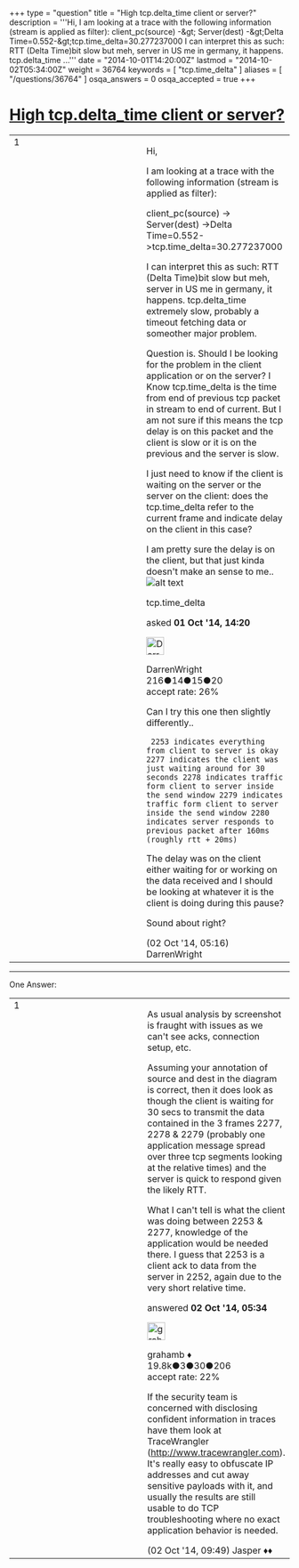 +++
type = "question"
title = "High tcp.delta_time client or server?"
description = '''Hi, I am looking at a trace with the following information (stream is applied as filter): client_pc(source) -&amp;gt; Server(dest) -&amp;gt;Delta Time=0.552-&amp;gt;tcp.time_delta=30.277237000 I can interpret this as such: RTT (Delta Time)bit slow but meh, server in US me in germany, it happens. tcp.delta_time ...'''
date = "2014-10-01T14:20:00Z"
lastmod = "2014-10-02T05:34:00Z"
weight = 36764
keywords = [ "tcp.time_delta" ]
aliases = [ "/questions/36764" ]
osqa_answers = 0
osqa_accepted = true
+++

<div class="headNormal">

# [High tcp.delta\_time client or server?](/questions/36764/high-tcpdelta_time-client-or-server)

</div>

<div id="main-body">

<div id="askform">

<table id="question-table" style="width:100%;"><colgroup><col style="width: 50%" /><col style="width: 50%" /></colgroup><tbody><tr class="odd"><td style="width: 30px; vertical-align: top"><div class="vote-buttons"><div id="post-36764-score" class="post-score" title="current number of votes">1</div><div id="favorite-count" class="favorite-count"></div></div></td><td><div id="item-right"><div class="question-body"><p>Hi,</p><p>I am looking at a trace with the following information (stream is applied as filter):</p><p>client_pc(source) -&gt; Server(dest) -&gt;Delta Time=0.552-&gt;tcp.time_delta=30.277237000</p><p>I can interpret this as such: RTT (Delta Time)bit slow but meh, server in US me in germany, it happens. tcp.delta_time extremely slow, probably a timeout fetching data or someother major problem.</p><p>Question is. Should I be looking for the problem in the client application or on the server? I Know tcp.time_delta is the time from end of previous tcp packet in stream to end of current. But I am not sure if this means the tcp delay is on this packet and the client is slow or it is on the previous and the server is slow.</p><p>I just need to know if the client is waiting on the server or the server on the client: does the tcp.time_delta refer to the current frame and indicate delay on the client in this case?</p><p>I am pretty sure the delay is on the client, but that just kinda doesn't make an sense to me..<img src="https://osqa-ask.wireshark.org/upfiles/2014-10-01_23_10_47-Clipboard.png" alt="alt text" /></p></div><div id="question-tags" class="tags-container tags">tcp.time_delta</div><div id="question-controls" class="post-controls"></div><div class="post-update-info-container"><div class="post-update-info post-update-info-user"><p>asked <strong>01 Oct '14, 14:20</strong></p><img src="https://secure.gravatar.com/avatar/05ba95262a3352e3af4ba69c0ec0dff2?s=32&amp;d=identicon&amp;r=g" class="gravatar" width="32" height="32" alt="DarrenWright&#39;s gravatar image" /><p>DarrenWright<br />
<span class="score" title="216 reputation points">216</span><span title="14 badges"><span class="badge1">●</span><span class="badgecount">14</span></span><span title="15 badges"><span class="silver">●</span><span class="badgecount">15</span></span><span title="20 badges"><span class="bronze">●</span><span class="badgecount">20</span></span><br />
<span class="accept_rate" title="Rate of the user&#39;s accepted answers">accept rate:</span> <span title="DarrenWright has 5 accepted answers">26%</span></p></img></div></div><div id="comments-container-36764" class="comments-container"><span id="36782"></span><div id="comment-36782" class="comment"><div id="post-36782-score" class="comment-score"></div><div class="comment-text"><p>Can I try this one then slightly differently..</p><p><code> 2253 indicates everything from client to server is okay 2277 indicates the client was just waiting around for 30 seconds 2278 indicates traffic form client to server inside the send window 2279 indicates traffic form client to server inside the send window 2280 indicates server responds to previous packet after 160ms (roughly rtt + 20ms)</code></p><p>The delay was on the client either waiting for or working on the data received and I should be looking at whatever it is the client is doing during this pause?</p><p>Sound about right?</p></div><div id="comment-36782-info" class="comment-info"><span class="comment-age">(02 Oct '14, 05:16)</span> DarrenWright</div></div></div><div id="comment-tools-36764" class="comment-tools"></div><div class="clear"></div><div id="comment-36764-form-container" class="comment-form-container"></div><div class="clear"></div></div></td></tr></tbody></table>

------------------------------------------------------------------------

<div class="tabBar">

<span id="sort-top"></span>

<div class="headQuestions">

One Answer:

</div>

</div>

<span id="36783"></span>

<div id="answer-container-36783" class="answer accepted-answer">

<table style="width:100%;"><colgroup><col style="width: 50%" /><col style="width: 50%" /></colgroup><tbody><tr class="odd"><td style="width: 30px; vertical-align: top"><div class="vote-buttons"><div id="post-36783-score" class="post-score" title="current number of votes">1</div></div></td><td><div class="item-right"><div class="answer-body"><p>As usual analysis by screenshot is fraught with issues as we can't see acks, connection setup, etc.</p><p>Assuming your annotation of source and dest in the diagram is correct, then it does look as though the client is waiting for 30 secs to transmit the data contained in the 3 frames 2277, 2278 &amp; 2279 (probably one application message spread over three tcp segments looking at the relative times) and the server is quick to respond given the likely RTT.</p><p>What I can't tell is what the client was doing between 2253 &amp; 2277, knowledge of the application would be needed there. I guess that 2253 is a client ack to data from the server in 2252, again due to the very short relative time.</p></div><div class="answer-controls post-controls"></div><div class="post-update-info-container"><div class="post-update-info post-update-info-user"><p>answered <strong>02 Oct '14, 05:34</strong></p><img src="https://secure.gravatar.com/avatar/d2a7e24ca66604c749c7c88c1da8ff78?s=32&amp;d=identicon&amp;r=g" class="gravatar" width="32" height="32" alt="grahamb&#39;s gravatar image" /><p>grahamb ♦<br />
<span class="score" title="19834 reputation points"><span>19.8k</span></span><span title="3 badges"><span class="badge1">●</span><span class="badgecount">3</span></span><span title="30 badges"><span class="silver">●</span><span class="badgecount">30</span></span><span title="206 badges"><span class="bronze">●</span><span class="badgecount">206</span></span><br />
<span class="accept_rate" title="Rate of the user&#39;s accepted answers">accept rate:</span> <span title="grahamb has 274 accepted answers">22%</span></p></div></div><div id="comments-container-36783" class="comments-container"><span id="36791"></span><div id="comment-36791" class="comment"><div id="post-36791-score" class="comment-score"></div><div class="comment-text"><p>If the security team is concerned with disclosing confident information in traces have them look at TraceWrangler (<a href="http://www.tracewrangler.com">http://www.tracewrangler.com</a>). It's really easy to obfuscate IP addresses and cut away sensitive payloads with it, and usually the results are still usable to do TCP troubleshooting where no exact application behavior is needed.</p></div><div id="comment-36791-info" class="comment-info"><span class="comment-age">(02 Oct '14, 09:49)</span> Jasper ♦♦</div></div></div><div id="comment-tools-36783" class="comment-tools"></div><div class="clear"></div><div id="comment-36783-form-container" class="comment-form-container"></div><div class="clear"></div></div></td></tr></tbody></table>

</div>

<div class="paginator-container-left">

</div>

</div>

</div>

